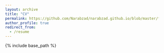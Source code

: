 ```yaml
---
layout: archive
title: "CV"
permalink: https://github.com/Narabzad/narabzad.github.io/blob/master/files/Negar_CV.pdf
author_profile: true
redirect_from:
  - /resume
---
```


{% include base_path %}

